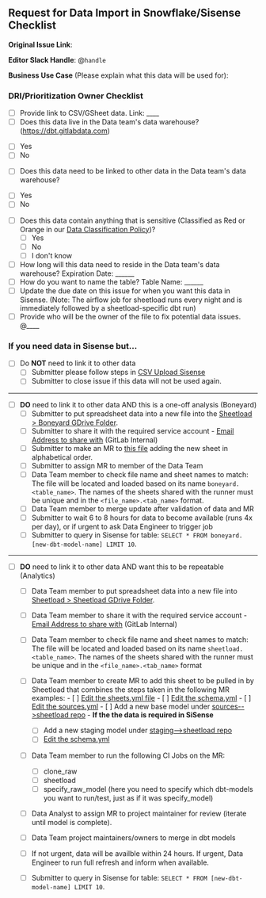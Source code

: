 ## Request for Data Import in Snowflake/Sisense Checklist

<!--
Please complete all items. Ask questions in the #data slack channel
--->

**Original Issue Link**:
<!--
If none, please include a description
--->

**Editor Slack Handle**: @`handle`

**Business Use Case** (Please explain what this data will be used for): 


### DRI/Prioritization Owner Checklist
* [ ]  Provide link to CSV/GSheet data. Link: ____
* [ ]  Does this data live in the Data team's data warehouse? (https://dbt.gitlabdata.com) 
  - [ ] Yes 
  - [ ] No 
* [ ]  Does this data need to be linked to other data in the Data team's data warehouse?
  - [ ] Yes 
  - [ ] No
* [ ] Does this data contain anything that is sensitive (Classified as Red or Orange in our [Data Classification Policy](https://about.gitlab.com/handbook/engineering/security/data-classification-policy.html#data-classification-levels))?
  - [ ] Yes 
  - [ ] No
  - [ ] I don't know
* [ ]  How long will this data need to reside in the Data team's data warehouse? Expiration Date: ______ 
* [ ]  How do you want to name the table? Table Name: ______ 
* [ ]  Update the due date on this issue for when you want this data in Sisense. (Note: The airflow job for sheetload runs every night and is immediately followed by a sheetload-specific dbt run)
* [ ]  Provide who will be the owner of the file to fix potential data issues. @____

### If you need data in Sisense but...

- [ ] Do **NOT** need to link it to other data
    * [ ]  Submitter please follow steps in [CSV Upload Sisense](https://doc.periscopedata.com/article/csv-upload)
    * [ ]  Submitter to close issue if this data will not be used again. 

---

- [ ] **DO** need to link it to other data AND this is a one-off analysis (Boneyard)
    * [ ] Submitter to put spreadsheet data into a new file into the [Sheetload > Boneyard GDrive Folder](https://drive.google.com/open?id=1NdA5CDy2kT653qUdqtCiq_RkmRa-LKqs).
    * [ ] Submitter to share it with the required service account - [Email Address to share with](https://docs.google.com/document/d/1m8kky3DPv2yvH63W4NDYFURrhUwRiMKHI-himxn1r7k/edit?usp=sharing) (GitLab Internal)
    * [ ] Submitter to make an MR to [this file](https://gitlab.com/gitlab-data/analytics/blob/master/extract/sheetload/boneyard/sheets.txt) adding the new sheet in alphabetical order. 
    * [ ] Submitter to assign MR to member of the Data Team
    * [ ] Data Team member to check file name and sheet names to match: The file will be located and loaded based on its name `boneyard.<table_name>`. The names of the sheets shared with the runner must be unique and in the `<file_name>.<tab_name>` format.
    * [ ] Data Team member to merge update after validation of data and MR
    * [ ] Submitter to wait 6 to 8 hours for data to become available (runs 4x per day), or if urgent to ask Data Engineer to trigger job
    * [ ] Submitter to query in Sisense for table: ``` SELECT * FROM boneyard.[new-dbt-model-name] LIMIT 10 ```.

---

- [ ] **DO** need to link it to other data AND want this to be repeatable (Analytics)
    * [ ]  Data Team member to put spreadsheet data into a new file into [Sheetload > Sheetload GDrive Folder](https://drive.google.com/drive/folders/1F5jKClNEsQstngbrh3UYVzoHAqPTf-l0).
    * [ ]  Data Team member to share it with the required service account - [Email Address to share with](https://docs.google.com/document/d/1m8kky3DPv2yvH63W4NDYFURrhUwRiMKHI-himxn1r7k/edit?usp=sharing) (GitLab Internal)
    * [ ]  Data Team member to check file name and sheet names to match: The file will be located and loaded based on its name `sheetload.<table_name>`. The names of the sheets shared with the runner must be unique and in the `<file_name>.<tab_name>` format
    * [ ]  Data Team member to create MR to add this sheet to be pulled in by Sheetload that combines the steps taken in the following MR examples:
      - [ ] [Edit the sheets.yml file](https://gitlab.com/gitlab-data/analytics/-/blob/master/extract/sheetload/sheets.yml)
      - [ ] [Edit the schema.yml](https://gitlab.com/gitlab-data/analytics/-/blob/master/transform/snowflake-dbt/models/sources/sheetload/schema.yml)
      - [ ] [Edit the sources.yml](https://gitlab.com/gitlab-data/analytics/-/blob/master/transform/snowflake-dbt/models/sources/sheetload/sources.yml)
      - [ ] Add a new base model under [sources-->sheetload repo](https://gitlab.com/gitlab-data/analytics/-/tree/master/transform/snowflake-dbt/models/sources/sheetload)
      - **If the the data is required in SiSense** 
         - [ ] Add a new staging model under [staging-->sheetload repo](https://gitlab.com/gitlab-data/analytics/-/tree/master/transform/snowflake-dbt/models/staging/sheetload)
         - [ ] [Edit the schema.yml](https://gitlab.com/gitlab-data/analytics/-/blob/master/transform/snowflake-dbt/models/staging/sheetload/schema.yml) 
    * [ ]  Data Team member to run the following CI Jobs on the MR: 
         - [ ] clone_raw
         - [ ] sheetload
         - [ ] specify_raw_model (here you need to specify which dbt-models you want to run/test, just as if it was specify_model)
    * [ ]  Data Analyst to assign MR to project maintainer for review (iterate until model is complete).
    * [ ]  Data Team project maintainers/owners to merge in dbt models 
    * [ ]  If not urgent, data will be availble within 24 hours. If urgent, Data Engineer to run full refresh and inform when available.
    * [ ]  Submitter to query in Sisense for table: ``` SELECT * FROM [new-dbt-model-name] LIMIT 10 ```.

